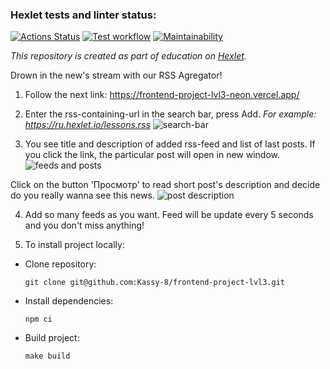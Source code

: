 ### Hexlet tests and linter status:
[![Actions Status](https://github.com/Kassy-8/frontend-project-lvl3/workflows/hexlet-check/badge.svg)](https://github.com/Kassy-8/frontend-project-lvl3/actions)
[![Test workflow](https://github.com/Kassy-8/frontend-project-lvl3/actions/workflows/test.yml/badge.svg)](https://github.com/Kassy-8/frontend-project-lvl3/actions/workflows/test.yml)
[![Maintainability](https://api.codeclimate.com/v1/badges/87fc87cfea9040498d1e/maintainability)](https://codeclimate.com/github/Kassy-8/frontend-project-lvl3/maintainability)

*This repository is created as part of education on [Hexlet](https://hexlet.io).*

Drown in the new's stream with our RSS Agregator!

1. Follow the next link:
https://frontend-project-lvl3-neon.vercel.app/

2. Enter the rss-containing-url in the search bar, press Add.
*For example: https://ru.hexlet.io/lessons.rss*
![search-bar](https://i.ibb.co/WFrdHz0/project1a.png)

3. You see title and description of added rss-feed and list of last posts. If you click the link, the particular post will open in new window. 
![feeds and posts](https://i.ibb.co/Qnzyd1W/project2a.png)

Click on the button 'Просмотр' to read short post's description and decide do you really wanna see this news.
![post description](https://i.ibb.co/qsVWZyP/project3.png)

4. Add so many feeds as you want. Feed will be update every 5 seconds and you don't miss anything!

5. To install project locally: 

* Clone repository:

     `git clone git@github.com:Kassy-8/frontend-project-lvl3.git`

* Install dependencies:

    `npm ci`

* Build project:

    `make build`
